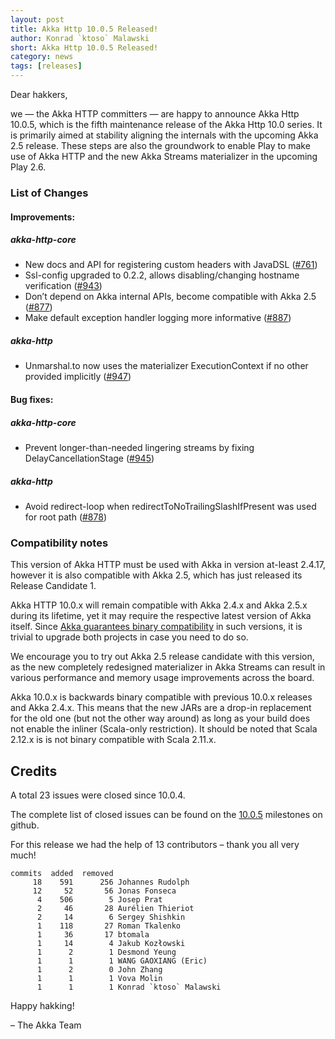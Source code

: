 ```yaml
---
layout: post
title: Akka Http 10.0.5 Released!
author: Konrad `ktoso` Malawski
short: Akka Http 10.0.5 Released!
category: news
tags: [releases]
---
```


Dear hakkers,

we — the Akka HTTP committers — are happy to announce Akka Http 10.0.5, which is the fifth maintenance release of the Akka Http 10.0 series. 
It is primarily aimed at stability aligning the internals with the upcoming Akka 2.5 release. 
These steps are also the groundwork to enable Play to make use of Akka HTTP and the new Akka Streams materializer in the upcoming Play 2.6.



### List of Changes

#### Improvements:

##### akka-http-core
 * New docs and API for registering custom headers with JavaDSL ([#761](https://github.com/akka/akka-http/issues/761))
 * Ssl-config upgraded to 0.2.2, allows disabling/changing hostname verification ([#943](https://github.com/akka/akka-http/issues/943))
 * Don’t depend on Akka internal APIs, become compatible with Akka 2.5 ([#877](https://github.com/akka/akka-http/issues/877))
 * Make default exception handler logging more informative ([#887](https://github.com/akka/akka-http/issues/887))

##### akka-http
 * Unmarshal.to now uses the materializer ExecutionContext if no other provided implicitly ([#947](https://github.com/akka/akka-http/pull/947))

#### Bug fixes:

##### akka-http-core
 * Prevent longer-than-needed lingering streams by fixing DelayCancellationStage ([#945](https://github.com/akka/akka-http/issues/945))

##### akka-http
 * Avoid redirect-loop when redirectToNoTrailingSlashIfPresent was used for root path ([#878](https://github.com/akka/akka-http/issues/878))

### Compatibility notes

This version of Akka HTTP must be used with Akka in version at-least 2.4.17, however it is also compatible with Akka 2.5, which has just released its Release Candidate 1. 

Akka HTTP 10.0.x will remain compatible with Akka 2.4.x and Akka 2.5.x during its lifetime, yet it may require the respective latest version of Akka itself. Since [Akka guarantees binary compatibility](http://doc.akka.io/docs/akka/current/common/binary-compatibility-rules.html) in such versions, it is trivial to upgrade both projects in case you need to do so.

We encourage you to try out Akka 2.5 release candidate with this version, as the new completely redesigned materializer in Akka Streams can result in various performance and memory usage improvements across the board.

Akka 10.0.x is backwards binary compatible with previous 10.0.x releases and Akka 2.4.x. This means that the new JARs are a drop-in 
replacement for the old one (but not the other way around) as long as your build does not enable the inliner (Scala-only restriction). 
It should be noted that Scala 2.12.x is is not binary compatible with Scala 2.11.x.


## Credits


A total 23 issues were closed since 10.0.4.

The complete list of closed issues can be found on the [10.0.5](https://github.com/akka/akka-http/milestone/22?closed=1) milestones on github.

For this release we had the help of 13 contributors – thank you all very much!

~~~
commits  added  removed
     18    591      256 Johannes Rudolph
     12     52       56 Jonas Fonseca
      4    506        5 Josep Prat
      2     46       28 Aurélien Thieriot
      2     14        6 Sergey Shishkin
      1    118       27 Roman Tkalenko
      1     36       17 btomala
      1     14        4 Jakub Kozłowski
      1      2        1 Desmond Yeung
      1      1        1 WANG GAOXIANG (Eric)
      1      2        0 John Zhang
      1      1        1 Vova Molin
      1      1        1 Konrad `ktoso` Malawski
~~~

Happy hakking!

– The Akka Team
